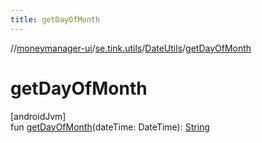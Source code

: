 ```yaml
---
title: getDayOfMonth
---
```

//[moneymanager-ui](../../../index.html)/[se.tink.utils](../index.html)/[DateUtils](index.html)/[getDayOfMonth](get-day-of-month.html)



# getDayOfMonth



[androidJvm]\
fun [getDayOfMonth](get-day-of-month.html)(dateTime: DateTime): [String](https://kotlinlang.org/api/latest/jvm/stdlib/kotlin/-string/index.html)




